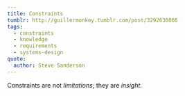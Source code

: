 ```yaml
---
title: Constraints
tumblr: http://guillermonkey.tumblr.com/post/3292636066
tags:
  - constraints
  - knowledge
  - requirements
  - systems-design
quote:
  author: Steve Sanderson
---
```


Constraints are not *limitations*; they are *insight*.
